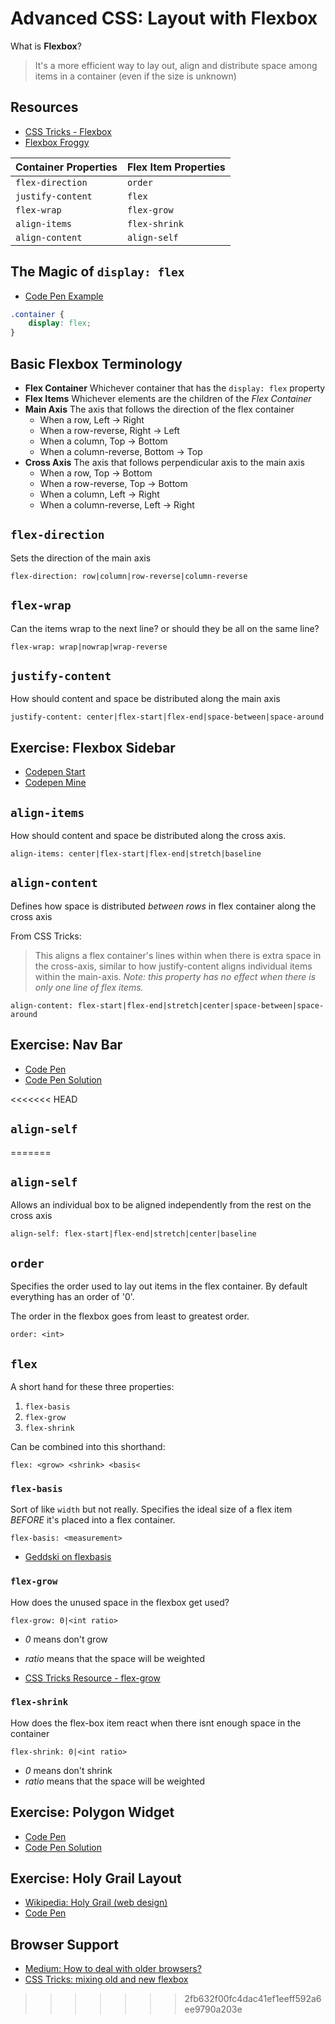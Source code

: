 # Advanced CSS: Layout with Flexbox

What is **Flexbox**?

> It's a more efficient way to lay out, align and distribute space among items in a container (even if the size is unknown)

## Resources

- [CSS Tricks - Flexbox](https://css-tricks.com/snippets/css/a-guide-to-flexbox/)
- [Flexbox Froggy](http://flexboxfroggy.com/)

| Container Properties | Flex Item Properties |
|------------|------------|
|`flex-direction`|`order`|
|`justify-content`|`flex`|
|`flex-wrap`|`flex-grow`|
|`align-items`|`flex-shrink`|
|`align-content`|`align-self`|

## The Magic of `display: flex`

- [Code Pen Example](https://codepen.io/Colt/pen/MvwVJe)

```css
.container {
    display: flex;
}
```

## Basic Flexbox Terminology

- **Flex Container** Whichever container that has the `display: flex` property
- **Flex Items** Whichever elements are the children of the *Flex Container*
- **Main Axis** The axis that follows the direction of the flex container
  - When a row, Left -> Right
  - When a row-reverse, Right -> Left
  - When a column, Top -> Bottom
  - When a column-reverse, Bottom -> Top
- **Cross Axis** The axis that follows perpendicular axis to the main axis
  - When a row, Top -> Bottom
  - When a row-reverse, Top -> Bottom
  - When a column, Left -> Right
  - When a column-reverse, Left -> Right

## `flex-direction`

Sets the direction of the main axis

`flex-direction: row|column|row-reverse|column-reverse`

## `flex-wrap`

Can the items wrap to the next line? or should they be all on the same line?

`flex-wrap: wrap|nowrap|wrap-reverse`

## `justify-content`

How should content and space be distributed along the main axis

`justify-content: center|flex-start|flex-end|space-between|space-around`

## Exercise: Flexbox Sidebar

- [Codepen Start](https://codepen.io/Colt/pen/GvpNEE?editors=1100)
- [Codepen Mine](https://codepen.io/neenjaw/pen/qYaYgM?editors=1100)

## `align-items`

How should content and space be distributed along the cross axis.

`align-items: center|flex-start|flex-end|stretch|baseline`

## `align-content`

Defines how space is distributed *between rows* in flex container along the cross axis

From CSS Tricks:

> This aligns a flex container's lines within when there is extra space in the cross-axis, similar to how justify-content aligns individual items within the main-axis.
> *Note: this property has no effect when there is only one line of flex items.*

`align-content: flex-start|flex-end|stretch|center|space-between|space-around`

## Exercise: Nav Bar

- [Code Pen](https://codepen.io/neenjaw/pen/erdozz?editors=1100)
- [Code Pen Solution](https://codepen.io/Colt/pen/WEQQwq)

<<<<<<< HEAD
## `align-self`
=======
## `align-self`

Allows an individual box to be aligned independently from the rest on the cross axis

`align-self: flex-start|flex-end|stretch|center|baseline`

## `order`

Specifies the order used to lay out items in the flex container. By default everything has an order of '0'.

The order in the flexbox goes from least to greatest order.

`order: <int>`

## `flex`

A short hand for these three properties:

1. `flex-basis`
2. `flex-grow`
3. `flex-shrink`

Can be combined into this shorthand:

`flex: <grow> <shrink> <basis<`

### `flex-basis`

Sort of like `width` but not really.  Specifies the ideal size of a flex item *BEFORE* it's placed into a flex container.

`flex-basis: <measurement>`

- [Geddski on flexbasis](http://gedd.ski/post/the-difference-between-width-and-flex-basis/)

### `flex-grow`

How does the unused space in the flexbox get used?

`flex-grow: 0|<int ratio>`

- *0* means don't grow
- *ratio* means that the space will be weighted

- [CSS Tricks Resource - flex-grow](https://css-tricks.com/flex-grow-is-weird/)

### `flex-shrink`

How does the flex-box item react when there isnt enough space in the container

`flex-shrink: 0|<int ratio>`

- *0* means don't shrink
- *ratio* means that the space will be weighted

## Exercise: Polygon Widget

- [Code Pen](https://codepen.io/neenjaw/pen/vjydbO?editors=1100)
- [Code Pen Solution](https://codepen.io/Colt/pen/oexwvb)

## Exercise: Holy Grail Layout

- [Wikipedia: Holy Grail (web design)](https://en.wikipedia.org/wiki/Holy_grail_(web_design))
- [Code Pen](https://codepen.io/neenjaw/pen/PebRPp?editors=1100)

## Browser Support

- [Medium: How to deal with older browsers?](https://medium.com/css-mine/flexbox-how-to-deal-with-older-browsers-fbf6eb8c7a65)
- [CSS Tricks: mixing old and new flexbox](https://css-tricks.com/using-flexbox/)
>>>>>>> 2fb632f00fc4dac41ef1eeff592a6ee9790a203e
